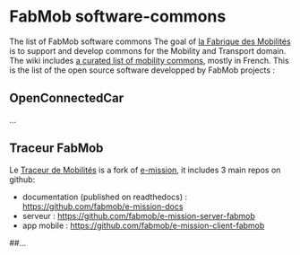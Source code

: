# FabMob software-commons
The list of FabMob software commons
The goal of [la Fabrique des Mobilités](https://fabmob.io) is to support and develop commons for the Mobility and Transport domain.
The wiki includes [a curated list of mobility commons](https://wiki.lafabriquedesmobilites.fr/wiki/Sp%C3%A9cial:WfExplore?title=Sp%C3%A9cial%3AWfExplore&page=1&wf-expl-Category-Commun=on&wf-expl-Tags=), mostly in French.
This is the list of the open source software developped by FabMob projects :

## OpenConnectedCar 
...

## Traceur FabMob
Le [Traceur de Mobilités](https://oultim.frama.site/english-project-presentation) is a fork of [e-mission](https://github.com/e-mission), it includes 3 main repos on github:
- documentation (published on readthedocs) : https://github.com/fabmob/e-mission-docs
- serveur : https://github.com/fabmob/e-mission-server-fabmob
- app mobile : https://github.com/fabmob/e-mission-client-fabmob

##...
